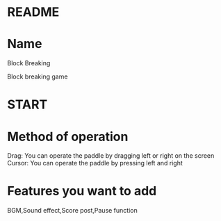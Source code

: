 # README

# Name
Block Breaking

Block breaking game
# START

# Method of operation
Drag: You can operate the paddle by dragging left or right on the screen
Cursor: You can operate the paddle by pressing left and right

# Features you want to add
BGM,Sound effect,Score post,Pause function

